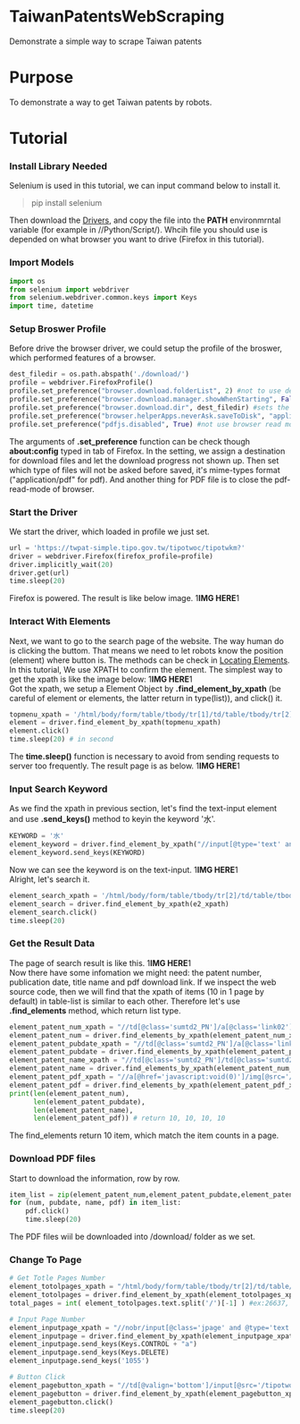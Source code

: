 # TaiwanPatentsWebScraping
Demonstrate a simple way to scrape Taiwan patents 
# Purpose
To demonstrate a way to get Taiwan patents by robots.
# Tutorial


### Install Library Needed
Selenium is used in this tutorial, we can input command below to install it.
>pip install selenium

Then download the [Drivers](https://selenium-python.readthedocs.io/installation.html#drivers), and copy the file into the **PATH** environmrntal variable (for example in //Python/Script/). Whcih file you should use is depended on what browser you want to drive (Firefox in this tutorial).


### Import Models
```python
import os
from selenium import webdriver
from selenium.webdriver.common.keys import Keys
import time, datetime
```


### Setup Broswer Profile
Before drive the browser driver, we could setup the profile of the broswer, which performed features of a browser.
```python
dest_filedir = os.path.abspath('./download/')
profile = webdriver.FirefoxProfile()
profile.set_preference("browser.download.folderList", 2) #not to use default Downloads directory
profile.set_preference("browser.download.manager.showWhenStarting", False) #showing download progress
profile.set_preference("browser.download.dir", dest_filedir) #sets the directory for downloads
profile.set_preference("browser.helperApps.neverAsk.saveToDisk", "application/pdf") #automatically download the files of the selected mime-types
profile.set_preference("pdfjs.disabled", True) #not use browser read mode
```
The arguments of **.set_preference** function can be check though **about:config** typed in tab of Firefox.
In the setting, we assign a destination for download files and let the download progress not shown up. Then set which type of files will not be asked before saved, it's mime-types format ("application/pdf" for pdf). And another thing for PDF file is to close the pdf-read-mode of browser.


### Start the Driver
We start the driver, which loaded in profile we just set.
```python
url = 'https://twpat-simple.tipo.gov.tw/tipotwoc/tipotwkm?'
driver = webdriver.Firefox(firefox_profile=profile)
driver.implicitly_wait(20)
driver.get(url)
time.sleep(20)
```
Firefox is powered. The result is like below image.
1**IMG HERE**1  


### Interact With Elements
Next, we want to go to the search page of the website. The way human do is clicking the buttom. That means we need to let robots know the position (element) where button is. The methods can be check in [Locating Elements](https://selenium-python.readthedocs.io/locating-elements.html#locating-elements). In this tutorial, We use XPATH to confirm the element. The simplest way to get the xpath is like the image below:
1**IMG HERE**1  
Got the xpath, we setup a Element Object by **.find_element_by_xpath** (be careful of element or elements, the latter return in type(list)), and click() it. 
```python
topmenu_xpath = '/html/body/form/table/tbody/tr[1]/td/table/tbody/tr[2]/td/table/tbody/tr/td/div/ul/li[4]/a'
element = driver.find_element_by_xpath(topmenu_xpath)
element.click()
time.sleep(20) # in second
```
The **time.sleep()** function is necessary to avoid from sending requests to server too frequently. The result page is as below.
1**IMG HERE**1  


### Input Search Keyword
As we find the xpath in previous section, let's find the text-input element and use **.send_keys()** method to keyin the keyword '水'.
```python
KEYWORD = '水'
element_keyword = driver.find_element_by_xpath("//input[@type='text' and @name='_1_1_T']")
element_keyword.send_keys(KEYWORD)
```
Now we can see the keyword is on the text-input.
1**IMG HERE**1  
Alright, let's search it.
```python
element_search_xpath = '/html/body/form/table/tbody/tr[2]/td/table/tbody/tr/td/table/tbody/tr[3]/td/table/tbody/tr[4]/td/table[2]/tbody/tr[1]/td[3]/input[1]'
element_search = driver.find_element_by_xpath(e2_xpath)
element_search.click()
time.sleep(20)
```


### Get the Result Data
The page of search result is like this.
1**IMG HERE**1  
Now there have some infomation we might need: the patent number, publication date, title name and pdf download link. If we inspect the web source code, then we will find that the xpath of items (10 in 1 page by default) in table-list is similar to each other. Therefore let's use **.find_elements** method, which return list type.  
```python
element_patent_num_xpath = "//td[@class='sumtd2_PN']/a[@class='link02']"
element_patent_num = driver.find_elements_by_xpath(element_patent_num_xpath)
element_patent_pubdate_xpath = "//td[@class='sumtd2_PN']/a[@class='link02']"
element_patent_pubdate = driver.find_elements_by_xpath(element_patent_pubdate_xpath)
element_patent_name_xpath = "//td[@class='sumtd2_PN']/td[@class='sumtd2_TI']"
element_patent_name = driver.find_elements_by_xpath(element_patent_num_xpath)
element_patent_pdf_xpath = "//a[@href='javascript:void(0)']/img[@src='/tipotwo/img/pic_tabga.gif']"
element_patent_pdf = driver.find_elements_by_xpath(element_patent_pdf_xpath)
print(len(element_patent_num),
      len(element_patent_pubdate),
      len(element_patent_name),
      len(element_patent_pdf)) # return 10, 10, 10, 10
```
The find_elements return 10 item, which match the item counts in a page.



### Download PDF files
Start to download the information, row by row.
```python
item_list = zip(element_patent_num,element_patent_pubdate,element_patent_name,element_patent_pdf)
for (num, pubdate, name, pdf) in item_list:
    pdf.click()
    time.sleep(20)
```
The PDF files wiil be downloaded into /download/ folder as we set.



### Change To Page
```python
# Get Totle Pages Number
element_totolpages_xpath = "/html/body/form/table/tbody/tr[2]/td/table/tbody/tr/td/table/tbody/tr[3]/td[2]/table/tbody/tr[1]/td/table/tbody/tr/td[1]/font/font[2]"
element_totolpages = driver.find_element_by_xpath(element_totolpages_xpath) #ex:"1/26637"
total_pages = int( element_totolpages.text.split('/')[-1] ) #ex:26637, type:int

# Input Page Number
element_inputpage_xpath = "//nobr/input[@class='jpage' and @type='text']"
element_inputpage = driver.find_element_by_xpath(element_inputpage_xpath)
element_inputpage.send_keys(Keys.CONTROL + "a")
element_inputpage.send_keys(Keys.DELETE)
element_inputpage.send_keys('1055')

# Button Click
element_pagebutton_xpath = "//td[@valign='bottom']/input[@src='/tipotwo/img/redisplay_1.gif']"
element_pagebutton = driver.find_element_by_xpath(element_pagebutton_xpath)
element_pagebutton.click()
time.sleep(20)
```
